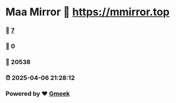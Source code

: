 # Maa Mirror :link: https://mmirror.top 
### :page_facing_up: [7](https://mmirror.top/tag.html) 
### :speech_balloon: 0 
### :hibiscus: 20538 
### :alarm_clock: 2025-04-06 21:28:12 
### Powered by :heart: [Gmeek](https://github.com/Meekdai/Gmeek)
